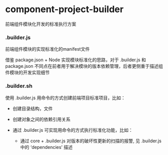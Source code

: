 # component-project-builder
前端组件模块化开发的标准执行方案

### .builder.js
前端组件模块的实现标准化的manifest文件

借鉴 package.json + Node 实现模块标准化的思路，对于 .builder.js 和 package.json 不同点在前者用于解决模块的版本依赖管理，后者更侧重于描述组件模块的开发实现细节

### .builder.sh
使用 .builder.js 用命令的方式创建前端项目标准项目，比如：

* 创建目录结构，文件

* 创建对象之间的依赖引用关系

* 通过 .builder.js 可实现用命令的方式执行标准化功能，比如：

  * 通过 core + .builder.js 对版本的破坏性更新的扫描的报警, 见 .builder.js 中的 ‘dependencies’ 描述
